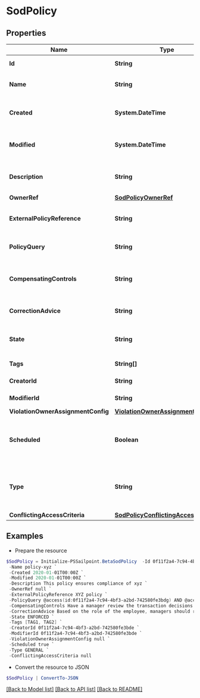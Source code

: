 # SodPolicy
## Properties

Name | Type | Description | Notes
------------ | ------------- | ------------- | -------------
**Id** | **String** | Policy ID. | [optional] [readonly] 
**Name** | **String** | Policy business name. | [optional] 
**Created** | **System.DateTime** | The time when this SOD policy is created. | [optional] [readonly] 
**Modified** | **System.DateTime** | The time when this SOD policy is modified. | [optional] [readonly] 
**Description** | **String** | Optional description of the SOD policy. | [optional] 
**OwnerRef** | [**SodPolicyOwnerRef**](SodPolicyOwnerRef.md) |  | [optional] 
**ExternalPolicyReference** | **String** | Optional external policy reference. | [optional] 
**PolicyQuery** | **String** | Search query of the SOD policy. | [optional] 
**CompensatingControls** | **String** | Optional compensating controls (Mitigating Controls). | [optional] 
**CorrectionAdvice** | **String** | Optional correction advice. | [optional] 
**State** | **String** | Whether the policy is enforced or not. | [optional] 
**Tags** | **String[]** | Tags for the policy object. | [optional] 
**CreatorId** | **String** | Policy&#39;s creator ID. | [optional] [readonly] 
**ModifierId** | **String** | Policy&#39;s modifier ID. | [optional] [readonly] 
**ViolationOwnerAssignmentConfig** | [**ViolationOwnerAssignmentConfig**](ViolationOwnerAssignmentConfig.md) |  | [optional] 
**Scheduled** | **Boolean** | Defines whether a policy has been scheduled or not. | [optional] [default to $false]
**Type** | **String** | Whether a policy is query based or conflicting access based. | [optional] [default to "GENERAL"]
**ConflictingAccessCriteria** | [**SodPolicyConflictingAccessCriteria**](SodPolicyConflictingAccessCriteria.md) |  | [optional] 

## Examples

- Prepare the resource
```powershell
$SodPolicy = Initialize-PSSailpoint.BetaSodPolicy  -Id 0f11f2a4-7c94-4bf3-a2bd-742580fe3bde `
 -Name policy-xyz `
 -Created 2020-01-01T00:00Z `
 -Modified 2020-01-01T00:00Z `
 -Description This policy ensures compliance of xyz `
 -OwnerRef null `
 -ExternalPolicyReference XYZ policy `
 -PolicyQuery @access(id:0f11f2a4-7c94-4bf3-a2bd-742580fe3bdg) AND @access(id:0f11f2a4-7c94-4bf3-a2bd-742580fe3bdf) `
 -CompensatingControls Have a manager review the transaction decisions for their &quot;out of compliance&quot; employee `
 -CorrectionAdvice Based on the role of the employee, managers should remove access that is not required for their job function. `
 -State ENFORCED `
 -Tags [TAG1, TAG2] `
 -CreatorId 0f11f2a4-7c94-4bf3-a2bd-742580fe3bde `
 -ModifierId 0f11f2a4-7c94-4bf3-a2bd-742580fe3bde `
 -ViolationOwnerAssignmentConfig null `
 -Scheduled true `
 -Type GENERAL `
 -ConflictingAccessCriteria null
```

- Convert the resource to JSON
```powershell
$SodPolicy | ConvertTo-JSON
```

[[Back to Model list]](../README.md#documentation-for-models) [[Back to API list]](../README.md#documentation-for-api-endpoints) [[Back to README]](../README.md)

